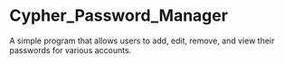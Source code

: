 # Cypher_Password_Manager
A simple program that allows users to add, edit, remove, and view their passwords for various accounts.
